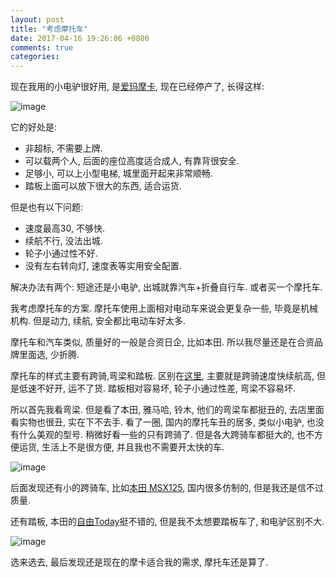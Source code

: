 ```yaml
---
layout: post
title: "考虑摩托车"
date: 2017-04-16 19:26:06 +0800
comments: true
categories: 
---
```


现在我用的小电驴很好用, 是[爱玛摩卡](http://www.qqddc.com/html/zt/moka.html), 现在已经停产了, 长得这样:

![image](http://i.imgur.com/LEVW2YA.jpg)

它的好处是:

- 非超标, 不需要上牌.
- 可以载两个人, 后面的座位高度适合成人, 有靠背很安全.
- 足够小, 可以上小型电梯, 城里面开起来非常顺畅.
- 踏板上面可以放下很大的东西, 适合运货.

但是也有以下问题:

- 速度最高30, 不够快.
- 续航不行, 没法出城.
- 轮子小通过性不好.
- 没有左右转向灯, 速度表等实用安全配置.

解决办法有两个: 短途还是小电驴, 出城就靠汽车+折叠自行车. 或者买一个摩托车.

我考虑摩托车的方案. 摩托车使用上面相对电动车来说会更复杂一些, 毕竟是机械机构. 但是动力, 续航, 安全都比电动车好太多.

摩托车和汽车类似, 质量好的一般是合资日企, 比如本田. 所以我尽量还是在合资品牌里面选, 少折腾.

摩托车的样式主要有跨骑,弯梁和踏板. 区别在[这里](https://www.zhihu.com/question/52607019/answer/131316979),
主要就是跨骑速度快续航高, 但是低速不好开, 运不了货. 踏板相对容易坏, 轮子小通过性差, 弯梁不容易坏.

所以首先我看弯梁. 但是看了本田, 雅马哈, 铃木, 他们的弯梁车都挺丑的, 去店里面看实物也很丑, 实在下不去手.
看了一圈, 国内的摩托车丑的居多, 类似小电驴, 也没有什么美观的型号.
稍微好看一些的只有跨骑了. 但是各大跨骑车都挺大的, 也不方便运货, 生活上不是很方便, 并且我也不需要开太快的车.

![image](https://pic4.zhimg.com/v2-b022285c1e5561444c5ec37404726feb_b.jpg)

后面发现还有小的跨骑车, 比如[本田 MSX125](http://ptmx5.pixnet.net/blog/post/189348267-%E9%87%8D%E8%BB%8A%E6%97%A5%E8%AA%8C28%EF%BC%9A%E8%BF%B7%E4%BA%BA%E5%B0%8F%E5%8F%AF%E6%84%9B-honda-msx125%E5%85%A5%E6%89%8B%E5%88%86%E4%BA%AB),
国内很多仿制的, 但是我还是信不过质量.

还有踏板, 本田的[自由Today](http://post.smzdm.com/p/335810/)挺不错的, 但是我不太想要踏板车了, 和电驴区别不大.

![image](http://am.zdmimg.com/201508/31/55e3afb6301f1.jpg_e600.jpg)

选来选去, 最后发现还是现在的摩卡适合我的需求, 摩托车还是算了.

